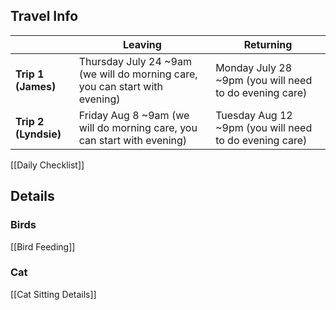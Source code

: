 ## Travel Info

|                      | Leaving                                                                     | Returning                                               |
| -------------------- | --------------------------------------------------------------------------- | ------------------------------------------------------- |
| **Trip 1 (James)**   | Thursday July 24 ~9am (we will do morning care, you can start with evening) | Monday July 28  ~9pm (you will need to do evening care) |
| **Trip 2 (Lyndsie)** | Friday Aug 8 ~9am (we will do morning care, you can start with evening)     | Tuesday Aug 12 ~9pm (you will need to do evening care)  |

[[Daily Checklist]]

## Details
### Birds
[[Bird Feeding]]

### Cat
[[Cat Sitting Details]]

